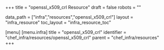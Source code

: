 +++
title = "openssl_x509_crl Resource"
draft = false
robots = ""

data_path = ["infra","resources","openssl_x509_crl"]
layout = "infra_resource"
toc_layout = "infra_resource_toc"

[menu]
  [menu.infra]
    title = "openssl_x509_crl"
    identifier = "chef_infra/resources/openssl_x509_crl"
    parent = "chef_infra/resources"
+++

<!-- The contents of this page are automatically generated from the openssl_x509_crl.yaml file in the data/infra/resources directory. -->
<!-- To suggest a change, edit the https://github.com/chef/chef/blob/main/lib/chef/resource/openssl_x509_crl.rb file and submit a pull request to the https://github.com/chef/chef repository. -->
<!-- markdownlint-disable-file -->

